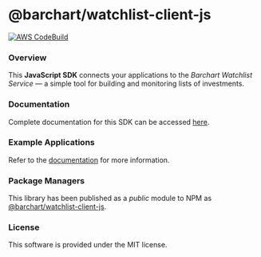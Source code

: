 # @barchart/watchlist-client-js

[![AWS CodeBuild](https://codebuild.us-east-1.amazonaws.com/badges?uuid=eyJlbmNyeXB0ZWREYXRhIjoiUHlZU3ZxOHdDWHprRzNEMXhoUGhTUHlOc1hGM3pEMnFhVG1UekdCWEN1K1hvWEFnTTcxWnhGYjZuUFpuUnl4QVhvVWFVMUQ4Rkx3TGFpaFhFQzBLUm1JPSIsIml2UGFyYW1ldGVyU3BlYyI6ImN3Y1RhZnV1ais3VXZ2WlgiLCJtYXRlcmlhbFNldFNlcmlhbCI6MX0%3D&branch=master)](https://github.com/barchart/watchlist-client-js)

### Overview

This **JavaScript SDK** connects your applications to the _Barchart Watchlist Service_ — a simple tool for building and monitoring lists of investments.

### Documentation

Complete documentation for this SDK can be accessed [here](https://barchart.github.io/watchlist-client-js/).

### Example Applications

Refer to the [documentation](https://barchart.github.io/watchlist-client-js/#/content/quick_start?id=sample-applications) for more information.

### Package Managers

This library has been published as a _public_ module to NPM as [@barchart/watchlist-client-js](https://www.npmjs.com/package/@barchart/watchlist-client-js).

### License

This software is provided under the MIT license.

